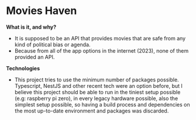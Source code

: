 # Movies Haven

**What is it, and why?**
- It is supposed to be an API that provides movies that are safe from any kind of political bias or agenda.
- Because from all of the app options in the internet (2023), none of them provided an API.

**Technologies**

- This project tries to use the minimum number of packages possible. Typescript, NestJS and other recent tech were an option before, but I believe this project should be able to run in the tiniest setup possible (e.g: raspberry pi zero), in every legacy hardware possible, also the simplest setup possible, so having a build process and dependencies on the most up-to-date environment and packages was discarded.